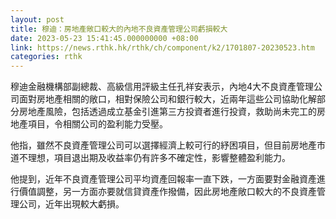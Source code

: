 ```yaml
---
layout: post
title: 穆迪：房地產敞口較大的內地不良資產管理公司虧損較大
date: 2023-05-23 15:41:45.000000000 +08:00
link: https://news.rthk.hk/rthk/ch/component/k2/1701807-20230523.htm
categories: rthk
---
```


穆迪金融機構部副總裁、高級信用評級主任孔祥安表示，內地4大不良資產管理公司面對房地產相關的敞口，相對保險公司和銀行較大，近兩年這些公司協助化解部分房地產風險，包括透過成立基金引進第三方投資者進行投資，救助尚未完工的房地產項目，令相關公司的盈利能力受壓。

他指，雖然不良資產管理公司可以選擇經濟上較可行的紓困項目，但目前房地產市道不理想，項目退出期及收益率仍有許多不確定性，影響整體盈利能力。

他提到，近年不良資產管理公司平均資產回報率一直下跌，一方面要對金融資產進行價值調整，另一方面亦要就信貸資產作撥備，因此房地產敞口較大的不良資產管理公司，近年出現較大虧損。
